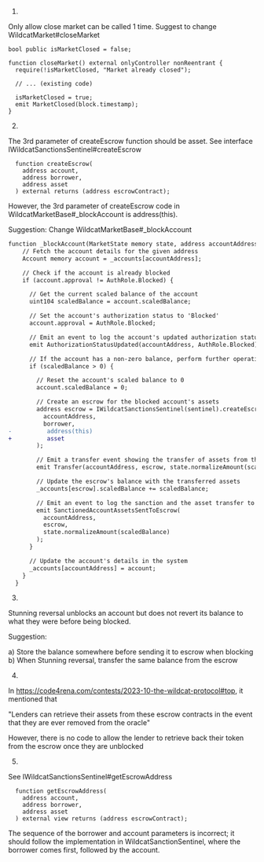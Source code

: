 1.

Only allow close market can be called 1 time. Suggest to change WildcatMarket#closeMarket

```
bool public isMarketClosed = false;

function closeMarket() external onlyController nonReentrant {
  require(!isMarketClosed, "Market already closed");
  
  // ... (existing code)
  
  isMarketClosed = true;
  emit MarketClosed(block.timestamp);
}
```

2.

The 3rd parameter of createEscrow function should be asset. See interface IWildcatSanctionsSentinel#createEscrow

```solidity
  function createEscrow(
    address account,
    address borrower,
    address asset
  ) external returns (address escrowContract);
```

However, the 3rd parameter of createEscrow code in WildcatMarketBase#_blockAccount is address(this).

Suggestion: Change WildcatMarketBase#_blockAccount

```diff
function _blockAccount(MarketState memory state, address accountAddress) internal {
    // Fetch the account details for the given address
    Account memory account = _accounts[accountAddress];

    // Check if the account is already blocked
    if (account.approval != AuthRole.Blocked) {

      // Get the current scaled balance of the account
      uint104 scaledBalance = account.scaledBalance;

      // Set the account's authorization status to 'Blocked'
      account.approval = AuthRole.Blocked;

      // Emit an event to log the account's updated authorization status
      emit AuthorizationStatusUpdated(accountAddress, AuthRole.Blocked);

      // If the account has a non-zero balance, perform further operations
      if (scaledBalance > 0) {

        // Reset the account's scaled balance to 0
        account.scaledBalance = 0;

        // Create an escrow for the blocked account's assets
        address escrow = IWildcatSanctionsSentinel(sentinel).createEscrow(
          accountAddress,
          borrower,
-          address(this)
+          asset
        );

        // Emit a transfer event showing the transfer of assets from the account to the escrow
        emit Transfer(accountAddress, escrow, state.normalizeAmount(scaledBalance));

        // Update the escrow's balance with the transferred assets
        _accounts[escrow].scaledBalance += scaledBalance;

        // Emit an event to log the sanction and the asset transfer to the escrow
        emit SanctionedAccountAssetsSentToEscrow(
          accountAddress,
          escrow,
          state.normalizeAmount(scaledBalance)
        );
      }

      // Update the account's details in the system
      _accounts[accountAddress] = account;
    }
  }
```

3.

Stunning reversal unblocks an account but does not revert its balance to what they were before being blocked. 

Suggestion:

a) Store the balance somewhere before sending it to escrow when blocking
b) When Stunning reversal, transfer the same balance from the escrow

4.

In https://code4rena.com/contests/2023-10-the-wildcat-protocol#top, it mentioned that

"Lenders can retrieve their assets from these escrow contracts in the event that they are ever removed from the oracle"

However, there is no code to allow the lender to retrieve back their token from the escrow once they are unblocked

5.

See IWildcatSanctionsSentinel#getEscrowAddress

```solidity
  function getEscrowAddress(
    address account,
    address borrower,
    address asset
  ) external view returns (address escrowContract);
```

The sequence of the borrower and account parameters is incorrect; it should follow the implementation in WildcatSanctionSentinel, where the borrower comes first, followed by the account.